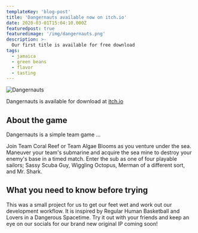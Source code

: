 ```yaml
---
templateKey: 'blog-post'
title: 'Dangernauts available now on itch.io'
date: 2020-03-01T15:04:10.000Z
featuredpost: true
featuredimage: '/img/dangernauts.png'
description: >-
  Our first title is available for free download
tags:
  - jamaica
  - green beans
  - flavor
  - tasting
---
```

![Dangernauts](/img/dangernauts.png)

Dangernauts is available for download at [itch.io](https://littleleafinteractive.itch.io/dangernauts)

## About the game

Dangernauts is a simple team game ...

Join Team Coral Reef or Team Algae Blooms as you venture under the sea. Maneuver your team's submarine and acquire the sea mine to destroy your enemy's base in a timed match. Enter the sub as one of four playable sailors; Sassy Scuba Guy, Wiggling Octopus, Merman of a different sort, and Mr. Shark.

## What you need to know before trying

This was a small project for us to get our feet wet and work out our development workflow. It is inspired by Regular Human Basketball and Lovers in a Dangerous Spacetime. Try it out with your friends and keep an eye on our socials for our brand new original IP coming soon!
